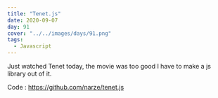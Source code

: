 ```yaml
---
title: "Tenet.js"
date: 2020-09-07
day: 91
cover: "../../images/days/91.png"
tags:
  - Javascript
---
```


Just watched Tenet today, the movie was too good I have to make a js library out of it.

Code : https://github.com/narze/tenet.js
